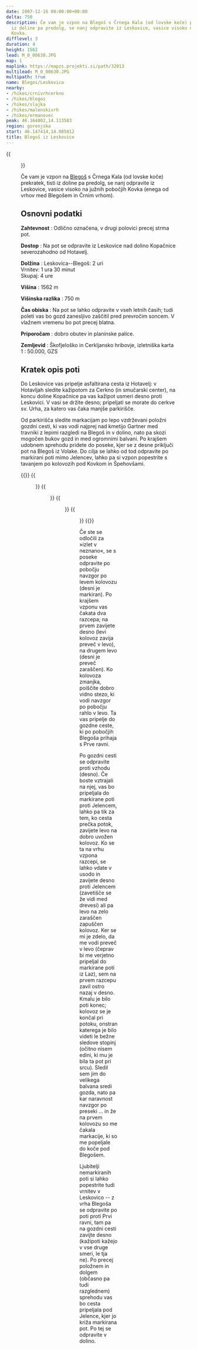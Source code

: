 ```yaml
---
date: 2007-12-16 00:00:00+00:00
delta: 750
description: Če vam je vzpon na Blegoš s Črnega Kala (od lovske koče) prekratek, tisti
  iz doline pa predolg, se nanj odpravite iz Leskovice, vasice visoko na južnih pobočjih
  Kovka.
difflevel: 3
duration: 4
height: 1562
lead: M_0_00630.JPG
map: 1
maplink: https://mapzs.projekti.si/path/32013
multilead: M_0_00630.JPG
multipath: true
name: Blegos/Leskovica
nearby:
- /hikes/crnivrhcerkno
- /hikes/blegos
- /hikes/slajka
- /hikes/malenskivrh
- /hikes/ermanovec
peak: 46.164802,14.113583
region: gorenjska
start: 46.147414,14.085812
title: Blegoš iz Leskovice
---
```

{{<figure src="M_0_00630.JPG">}}

Če vam je vzpon na [Blegoš](../) s Črnega Kala (od lovske koče) prekratek, tisti iz doline pa predolg, se nanj odpravite iz Leskovice, vasice visoko na južnih pobočjih Kovka (enega od vrhov med Blegošem in Črnim vrhom).

## Osnovni podatki

**Zahtevnost**
:   Odlično označena, v drugi polovici precej strma pot.

**Dostop**
:   Na pot se odpravite iz Leskovice nad dolino Kopačnice severozahodno od Hotavelj.

**Dolžina**
:   Leskovica--Blegoš: 2 uri\
    Vrnitev: 1 ura 30 minut\
    Skupaj: 4 ure

**Višina**
:   1562 m

**Višinska razlika**
:   750 m

**Čas obiska**
:   Na pot se lahko odpravite v vseh letnih časih; tudi poleti vas bo gozd zanesljivo zaščitil pred prevročim soncem. V vlažnem vremenu bo pot precej blatna.

**Priporočam**
:   dobro obutev in planinske palice.

**Zemljevid**
:   Škofjeloško in Cerkljansko hribovje, izletniška karta 1 : 50.000, GZS

Kratek opis poti
----------------

Do Leskovice vas pripelje asfaltirana cesta iz Hotavelj: v Hotavljah sledite kažipotom za Cerkno (in smučarski center), na koncu doline Kopačnice pa vas kažipot usmeri desno proti Leskovici. V vasi se držite desno; pripeljati se morate do cerkve sv. Urha, za katero vas čaka manjše parkirišče.

Od parkirišča sledite markacijam po lepo vzdrževani položni gozdni cesti, ki vas vodi najprej nad kmetijo Gartner med travniki z lepimi razgledi na Blegoš in v dolino, nato pa skozi mogočen bukov gozd in med ogromnimi balvani. Po krajšem udobnem sprehodu pridete do poseke, kjer se z desne priključi pot na Blegoš iz Volake. Do cilja se lahko od tod odpravite po markirani poti mimo Jelencev, lahko pa si vzpon popestrite s tavanjem po kolovozih pod Kovkom in Špehovšami.

{{<gallery>}}
{{<figure src="M_0_00629.JPG" caption="Sveti Urh v Leskovici">}} {{<figure src="M_0_00631.JPG" caption="Travniki nad Leskovico, v ozadju Čelo">}}
{{<figure src="M_0_00633.JPG" caption="Po starih kolovozih do koče pod Blegošem">}}
{{<figure src="M_0_00634.JPG" caption="Tik pod vrhom">}}
{{</gallery>}}

Če ste se odločili za »izlet v neznano«, se s poseke odpravite po pobočju navzgor po levem kolovozu (desni je markiran). Po krajšem vzponu vas čakata dva razcepa; na prvem zavijete desno (levi kolovoz zavija preveč v levo), na drugem levo (desni je preveč zaraščen). Ko kolovoza zmanjka, poiščite dobro vidno stezo, ki vodi navzgor po pobočju rahlo v levo. Ta vas pripelje do gozdne ceste, ki po pobočjih Blegoša prihaja s Prve ravni.

Po gozdni cesti se odpravite proti vzhodu (desno). Če boste vztrajali na njej, vas bo pripeljala do markirane poti proti Jelencem, lahko pa tik za tem, ko cesta prečka potok, zavijete levo na dobro uvožen kolovoz. Ko se ta na vrhu vzpona razcepi, se lahko vdate v usodo in zavijete desno proti Jelencem (zavetišče se že vidi med drevesi) ali pa levo na zelo zaraščen zapuščen kolovoz. Ker se mi je zdelo, da me vodi preveč v levo (čeprav bi me verjetno pripeljal do markirane poti iz Laz), sem na prvem razcepu zavil ostro nazaj v desno. Kmalu je bilo poti konec; kolovoz se je končal pri potoku, onstran katerega je bilo videti le bežne sledove stopinj (očitno nisem edini, ki mu je bila ta pot pri srcu). Sledil sem jim do velikega balvana sredi gozda, nato pa kar naravnost navzgor po preseki \... in že na prvem kolovozu so me čakala markacije, ki so me popeljale do koče pod Blegošem.

Ljubitelji nemarkiranih poti si lahko popestrite tudi vrnitev v Leskovico -- z vrha Blegoša se odpravite po poti proti Prvi ravni, tam pa na gozdni cesti zavijte desno (kažipoti kažejo v vse druge smeri, le tja ne). Po precej položnem in dolgem (občasno pa tudi razglednem) sprehodu vas bo cesta pripeljala pod Jelence, kjer jo križa markirana pot. Po tej se odpravite v dolino.
